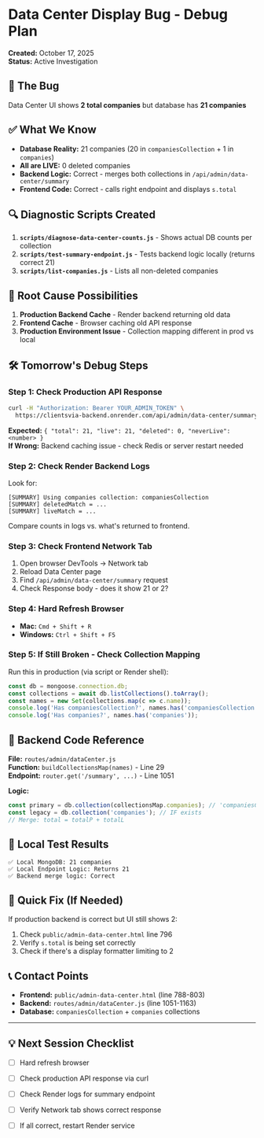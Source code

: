 # Data Center Display Bug - Debug Plan
**Created:** October 17, 2025  
**Status:** Active Investigation

## 🐛 The Bug
Data Center UI shows **2 total companies** but database has **21 companies**

## ✅ What We Know
- **Database Reality:** 21 companies (20 in `companiesCollection` + 1 in `companies`)
- **All are LIVE:** 0 deleted companies
- **Backend Logic:** Correct - merges both collections in `/api/admin/data-center/summary`
- **Frontend Code:** Correct - calls right endpoint and displays `s.total`

## 🔍 Diagnostic Scripts Created
1. **`scripts/diagnose-data-center-counts.js`** - Shows actual DB counts per collection
2. **`scripts/test-summary-endpoint.js`** - Tests backend logic locally (returns correct 21)
3. **`scripts/list-companies.js`** - Lists all non-deleted companies

## 🎯 Root Cause Possibilities
1. **Production Backend Cache** - Render backend returning old data
2. **Frontend Cache** - Browser caching old API response
3. **Production Environment Issue** - Collection mapping different in prod vs local

## 🛠️ Tomorrow's Debug Steps

### Step 1: Check Production API Response
```bash
curl -H "Authorization: Bearer YOUR_ADMIN_TOKEN" \
  https://clientsvia-backend.onrender.com/api/admin/data-center/summary
```
**Expected:** `{ "total": 21, "live": 21, "deleted": 0, "neverLive": <number> }`  
**If Wrong:** Backend caching issue - check Redis or server restart needed

### Step 2: Check Render Backend Logs
Look for:
```
[SUMMARY] Using companies collection: companiesCollection
[SUMMARY] deletedMatch = ...
[SUMMARY] liveMatch = ...
```
Compare counts in logs vs. what's returned to frontend.

### Step 3: Check Frontend Network Tab
1. Open browser DevTools → Network tab
2. Reload Data Center page
3. Find `/api/admin/data-center/summary` request
4. Check Response body - does it show 21 or 2?

### Step 4: Hard Refresh Browser
- **Mac:** `Cmd + Shift + R`
- **Windows:** `Ctrl + Shift + F5`

### Step 5: If Still Broken - Check Collection Mapping
Run this in production (via script or Render shell):
```javascript
const db = mongoose.connection.db;
const collections = await db.listCollections().toArray();
const names = new Set(collections.map(c => c.name));
console.log('Has companiesCollection?', names.has('companiesCollection'));
console.log('Has companies?', names.has('companies'));
```

## 📝 Backend Code Reference
**File:** `routes/admin/dataCenter.js`  
**Function:** `buildCollectionsMap(names)` - Line 29  
**Endpoint:** `router.get('/summary', ...)` - Line 1051

**Logic:**
```javascript
const primary = db.collection(collectionsMap.companies); // 'companiesCollection'
const legacy = db.collection('companies'); // IF exists
// Merge: total = totalP + totalL
```

## 🧪 Local Test Results
```
✅ Local MongoDB: 21 companies
✅ Local Endpoint Logic: Returns 21
✅ Backend merge logic: Correct
```

## 🚨 Quick Fix (If Needed)
If production backend is correct but UI still shows 2:
1. Check `public/admin-data-center.html` line 796
2. Verify `s.total` is being set correctly
3. Check if there's a display formatter limiting to 2

## 📞 Contact Points
- **Frontend:** `public/admin-data-center.html` (line 788-803)
- **Backend:** `routes/admin/dataCenter.js` (line 1051-1163)
- **Database:** `companiesCollection` + `companies` collections

---

## 💡 Next Session Checklist
- [ ] Hard refresh browser
- [ ] Check production API response via curl
- [ ] Check Render logs for summary endpoint
- [ ] Verify Network tab shows correct response
- [ ] If all correct, restart Render service

